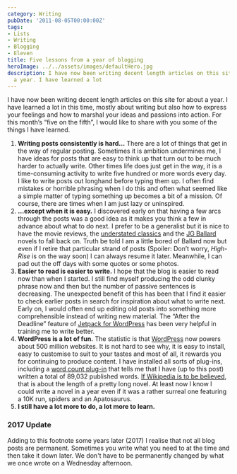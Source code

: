```yaml
---
category: Writing
pubDate: '2011-08-05T00:00:00Z'
tags:
- Lists
- Writing
- Blogging
- Eleven
title: Five lessons from a year of blogging
heroImage: ../../assets/images/defaultHero.jpg
description: I have now been writing decent length articles on this site for about
  a year. I have learned a lot
---
```

I have now been writing decent length articles on this site for about a year. I have learned a lot in this time, mostly about writing but also how to express your feelings and how to marshal your ideas and passions into action. For this month’s “five on the fifth”, I would like to share  with you some of the things I have learned.

1. **Writing posts consistently is hard…** There are a lot of things that get in the way of regular posting. Sometimes it is ambition undermines me, I have ideas for posts that are easy to think up that turn out to be much harder to actually write. Other times life does just get in the way, it is  a time-consuming activity to write five hundred or more words every day. I like to write posts out longhand before typing them up. I often find mistakes or horrible phrasing when I do this and often what seemed like a simple matter of typing something up becomes a bit of a mission. Of course, there are times when I am just lazy or uninspired.
2. **…except when it is easy.** I discovered early on that having a few arcs through the posts was a good idea as it makes you think a few in advance about what to do next. I prefer to be a generalist but it is nice to have the movie reviews, the [understated classics](understated-classics) and the [JG Ballard](j-g-ballard) novels to fall back on. Truth be told I am a little bored of Ballard now but even if I retire that particular strand of posts (Spoiler: Don’t worry, _High-Rise_ is on the way soon) I can always resume it later. Meanwhile, I can pad out the off days with some quotes or some photos. 
3. **Easier to read is easier to write.** I hope that the blog is easier to read now than when I started. I still find myself producing the odd clunky phrase now and then but the number of passive sentences is decreasing. The unexpected benefit of this has been that I find it easier to check earlier posts in search for inspiration about what to write next. Early on, I would often end up editing old posts into something more comprehensible instead of writing new material. The “After the Deadline” feature of [Jetpack for WordPress](http://wordpress.org/extend/plugins/jetpack/) has been very helpful in training me to write better.
4. **WordPress is a lot of fun.** The statistic is that [WordPress](http://www.wordpress.org/) now powers about 500 million websites. It is not hard to see why, it is easy to install, easy to customise to suit to your tastes and most of all, it rewards you for continuing to produce content. I have installed all sorts of plug-ins, including a [word count plug-in](http://wordpress.org/extend/plugins/wp-word-count/) that tells me that I have (up to this post) written a total of 89,032 published words. [If Wikipedia is to be believed](http://en.wikipedia.org/wiki/Length_of_a_novel), that is about the length of a pretty long novel. At least now I know I could write a novel in a year even if it was a rather surreal one featuring a 10K run, spiders and an Apatosaurus.
5. **I still have a lot more to do, a lot more to learn.**

### 2017 Update

Adding to this footnote some years later (2017) I realise that not all blog posts are permanent. Sometimes you write what you need to at the time and then take it down later. We don't have to be permanently changed by what we once wrote on a Wednesday afternoon.